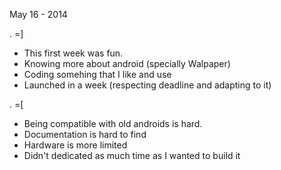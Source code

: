 May 16 - 2014

. =]
 - This first week was fun.
 - Knowing more about android (specially Walpaper)
 - Coding somehing that I like and use
 - Launched in a week (respecting deadline and adapting to it)

. =[
 - Being compatible with old androids is hard.
  - Documentation is hard to find
  - Hardware is more limited
 - Didn't dedicated as much time as I wanted to build it
   
 